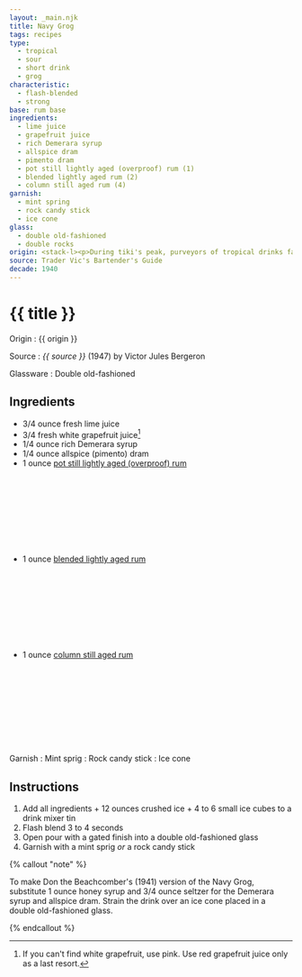 ```yaml
---
layout: _main.njk
title: Navy Grog
tags: recipes
type:
  - tropical
  - sour
  - short drink
  - grog
characteristic:
  - flash-blended
  - strong
base: rum base
ingredients:
  - lime juice
  - grapefruit juice
  - rich Demerara syrup
  - allspice dram
  - pimento dram
  - pot still lightly aged (overproof) rum (1)
  - blended lightly aged rum (2)
  - column still aged rum (4)
garnish:
  - mint spring
  - rock candy stick
  - ice cone
glass:
  - double old-fashioned
  - double rocks
origin: <stack-l><p>During tiki's peak, purveyors of tropical drinks faced a marketing problem&colon; the perception among their male clientele that fruity rum drinks weren't "manly." Their solution was to concoct strong drinks branded as "grogs" and tout them as masculine tipples drunk by sailors of yore. Apart from the name, these drinks bore little resemblance to historical grogs.</p><p>Don the Beachcomber invented the Navy Grog, but it's Trader Vic's version that gained fame, partly because of its infamous adherents. Among these were Richard Nixon (a former Navy man) and Phil Spector (who drank two Navy Grogs the night he murdered Lana Clarkson).</p></stack-l>
source: Trader Vic's Bartender's Guide
decade: 1940
---
```

<!-- markdownlint-disable MD025 -->
# {{ title }}
<!-- markdownlint-disable MD025 -->

Origin
  : {{ origin }}

Source
  : <cite>{{ source }}</cite> (1947) by  Victor Jules Bergeron

Glassware
  : Double old-fashioned

## Ingredients

* 3/4 ounce fresh lime juice
* 3/4 fresh white grapefruit juice[^1]
* 1/4 ounce rich Demerara syrup
* 1/4 ounce allspice (pimento) dram
* 1 ounce [pot still lightly aged (overproof) rum](/rums/01-rum-pot-still-lightly-aged/)<icon-l space="1em" class="bigger" label="(1)"><span class="with-icon"><svg class="icon"><use href="/assets/images/icons/circle-1.svg#circle-1"></use></svg></span></icon-l>
* 1 ounce [blended lightly aged rum](/rums/04-rum-blended-lightly-aged/)<icon-l space="1em" class="bigger" label="(2)"><span class="with-icon"><svg class="icon"><use href="/assets/images/icons/circle-2.svg#circle-2"></use></svg></span></icon-l>
* 1 ounce [column still aged rum](/rums/08-rum-column-still-aged/)<icon-l space="1em" class="bigger" label="(4)"><span class="with-icon"><svg class="icon"><use href="/assets/images/icons/circle-4.svg#circle-4"></use></svg></span></icon-l>

Garnish
  : Mint sprig
  : Rock candy stick
  : Ice cone

[^1]: If you can't find white grapefruit, use pink. Use red grapefruit juice only as a last resort.

## Instructions

1. Add all ingredients + 12 ounces crushed ice + 4 to 6 small ice cubes to a drink mixer tin
2. Flash blend 3 to 4 seconds
3. Open pour with a gated finish into a double old-fashioned glass
4. Garnish with a mint sprig *or* a rock candy stick

<!-- markdownlint-disable MD012 -->
{% callout "note" %}
<!-- markdownlint-enable MD012 -->

  To make Don the Beachcomber's (1941) version of the Navy Grog, substitute 1 ounce honey syrup and 3/4 ounce seltzer for the Demerara syrup and allspice dram. Strain the drink over an ice cone placed in a double old-fashioned glass.

{% endcallout %}
